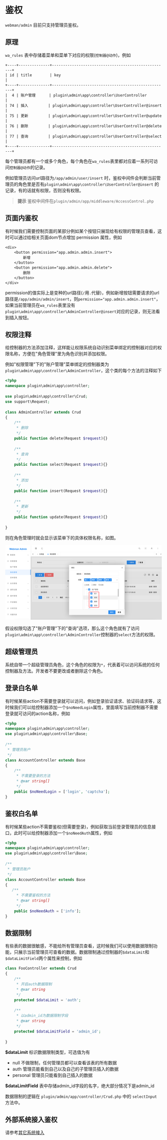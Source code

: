 # 鉴权

`webman/admin` 目前只支持管理员鉴权。

## 原理

`wa_rules` 表中存储着菜单和菜单下对应的权限(`控制器@动作`)，例如
```
+----+--------------+----------------------------------------------------+
| id | title        | key                                                |
+----+--------------+----------------------------------------------------+
|  4 | 账户管理      | plugin\admin\app\controller\UserController        |
| 74 | 插入         | plugin\admin\app\controller\UserController@insert |
| 75 | 更新         | plugin\admin\app\controller\UserController@update |
| 76 | 删除         | plugin\admin\app\controller\UserController@delete |
| 77 | 查询         | plugin\admin\app\controller\UserController@select |
+----+--------------+----------------------------------------------------+
```

每个管理员都有一个或多个角色，每个角色在`wa_rules`表里都对应着一系列可访问`控制器@动作`的记录。

例如管理员访问url路径为`/app/admin/user/insert` 时，鉴权中间件会判断当前管理员的角色里是否有`plugin\admin\app\controller\UserController@insert` 的记录，有的话就有权限，否则没有权限。

> **提示**
> 鉴权中间件在`plugin/admin/app/middleware/AccessControl.php`

## 页面内鉴权
有时候我们需要控制页面的某部分例如某个按钮只展现给有权限的管理员查看，这时可以通过给相关页面dom节点增加 permission 属性，例如
```
<div>
    <button permission="app.admin.admin.insert">
        新增
    </button>
    <button permission="app.admin.admin.delete">
        删除
    </button>
</div>
```
permission的值实际上是变种的url路径(`/`用`.`代替)，例如新增按钮需要请求的url路径是`/app/admin/admin/insert`，则`permission="app.admin.admin.insert"`，如果当前管理员在`wa_rules`表里没有`plugin\admin\app\controller\AdminController@insert`对应的记录，则无法看到插入按钮。

## 权限注释
给控制器的方法添加注释，这样能让权限系统自动识别菜单绑定的控制器对应的权限名称，方便在"角色管理"里为角色识别并添加权限。

例如"权限管理"下的"账户管理"菜单绑定的控制器类为`plugin\admin\app\controller\AdminController`，这个类的每个方法的注释如下

```php
<?php
namespace plugin\admin\app\controller;

use plugin\admin\app\controller\Crud;
use support\Request;

class AdminController extends Crud
{
    /**
     * 删除
     */
    public function delete(Request $request){}
    
    /**
     * 查询
     */
    public function select(Request $request){}
    
    /**
     * 添加
     */
    public function insert(Request $request){}
    
    /**
     * 更新
     */
    public function update(Request $request){}

}
```

则在角色管理时就会显示该菜单下的具体权限名称，如图。

![img.png](img.png)

假设权限勾选了"账户管理"下的"查询"选项，那么这个角色就有了访问`plugin\admin\app\controller\AdminController`控制器的`select`方法的权限。

## 超级管理员
系统自带一个超级管理员角色，这个角色的权限为`*`，代表着可以访问系统的任何控制器及方法。开发者不要更改或者删除这个角色。

## 登录白名单
有时候某些action不需要登录就可以访问，例如登录验证请求、验证码请求等，这时候我们可以给控制器添加一个`$noNeedLogin`属性，里面填写当前控制器不需要登录就可访问的action名称，例如
```php
<?php
namespace plugin\admin\app\controller;
use plugin\admin\app\controller\Base;

/**
 * 管理员账户
 */
class AccountController extends Base
{
    /**
     * 不需要登录的方法
     * @var string[]
     */
    public $noNeedLogin = ['login', 'captcha'];
}
```

## 鉴权白名单
有时候某些action不需要鉴权(但需要登录)，例如获取当前登录管理员的信息接口，此时可以给控制器添加一个`$noNeedAuth`属性，例如

```php
<?php
namespace plugin\admin\app\controller;
use plugin\admin\app\controller\Base;

/**
 * 管理员账户
 */
class AccountController extends Base
{
   /**
     * 不需要鉴权的方法
     * @var string[]
     */
    public $noNeedAuth = ['info'];
}
```

## 数据限制
有些表的数据很敏感，不能给所有管理员查看，这时候我们可以使用数据限制功能，只展示当前管理员可查看的数据。数据限制通过控制器的`$dataLimit`和`$dataLimitField`两个属性来控制，例如
```php
class FooController extends Crud
{
    /**
     * 开启auth数据限制
     * @var string
     */
    protected $dataLimit = 'auth';

    /**
     * 以admin_id为数据限制字段
     * @var string
     */
    protected $dataLimitField = 'admin_id';

}
```
**$dataLimit** 标识数据限制类型，可选值为有
- null 不做限制，任何管理员都可以查看该表的所有数据
- auth 管理员能看到自己以及自己的子管理员插入的数据
- personal 管理员只能看到自己插入的数据

**$dataLimitField** 表中存储admin_id字段的名字，绝大部分情况下是admin_id

数据限制的逻辑在 `plugin/admin/app/controller/Crud.php` 中的 `selectInput` 方法中。

## 外部系统接入鉴权

请参考[其它系统接入](link.md)